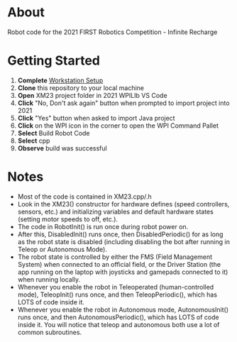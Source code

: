 # About

Robot code for the 2021 FIRST Robotics Competition - Infinite Recharge

# Getting Started

1. **Complete** [Workstation Setup](https://github.com/teamelite48/workstation-setup)
1. **Clone** this repository to your local machine
1. **Open** XM23 project folder in 2021 WPILIb VS Code
1. **Click** "No, Don't ask again" button when prompted to import project into 2021
1. **Click** "Yes" button when asked to import Java project
1. **Click** on the WPI icon in the corner to open the WPI Command Pallet
1. **Select** Build Robot Code
1. **Select** cpp
1. **Observe** build was successful

# Notes

* Most of the code is contained in XM23.cpp/.h
* Look in the XM23() constructor for hardware defines (speed controllers, sensors, etc.) and initializing variables and default hardware states (setting motor speeds to off, etc.).
* The code in RobotInit() is run once during robot power on.
* After this, DisabledInit() runs once, then DisabledPeriodic() for as long as the robot state is disabled (including disabling the bot after running in Teleop or Autonomous Mode). 
* The robot state is controlled by either the FMS (Field Management System) when connected to an official field, or the Driver Station (the app running on the laptop with joysticks and gamepads connected to it) when running locally.
* Whenever you enable the robot in Teleoperated (human-controlled mode), TeleopInit() runs once, and then TeleopPeriodic(), which has LOTS of code inside it.
* Whenever you enable the robot in Autonomous mode, AutonomousInit() runs once, and then AutonomousPeriodic(), which has LOTS of code inside it.
You will notice that teleop and autonomous both use a lot of common subroutines. 
